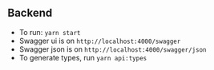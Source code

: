 ## Backend

* To run: `yarn start`
* Swagger ui is on `http://localhost:4000/swagger`
* Swagger json is on `http://localhost:4000/swagger/json`
* To generate types, run `yarn api:types` 
